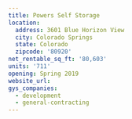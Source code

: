 ```yaml
---
title: Powers Self Storage
location:
  address: 3601 Blue Horizon View
  city: Colorado Springs
  state: Colorado
  zipcode: '80920'
net_rentable_sq_ft: '80,603'
units: '711'
opening: Spring 2019
website_url:
gys_companies:
  - development
  - general-contracting
---
```


